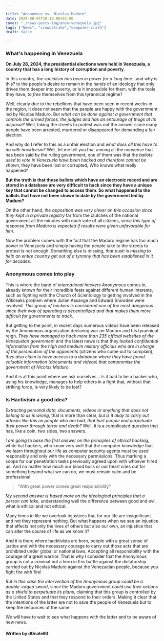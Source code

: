 ```yaml
---

title: "Anonymous vs. Nicolas Maduro"
date: 2024-08-04T20:19:00+03:00
cover: "./news-posts-img/anon-venezuela.jpg"
tags: ["News", "crowdstrike","computer-crash"]
draft: false

---
```


### What's happening in Venezuela

**On July 28, 2024, the presidential elections were held in Venezuela, a country that has a long history of corruption and poverty**.

In this country, *the socialism has been in power for a long time*...and why is this? to the people's desire to remain in the hands of an ideology that only drives them deeper into poverty, or is it impossible for them, with the tools they have, to *free* themselves from this tyrannical regime?

Well, clearly due to the rebellions that have been seen in recent weeks in the region, it does not seem that the people are happy with the government led by Nicolas Maduro. But *what can be done against a government that controls the armed forces, the judges and has an entourage of thugs at its disposal?* Well, taking the streets to protest was not the answer since many people have been arrested, murdered or disappeared for demanding a fair election.

And why do I refer to this as a unfair election and *what does all this have to do with hacktivism?* Well, let me tell you that among all the nonsense that has been said by the ruling government, one of them was that *the ballots used to vote in Venezuela have been hacked and therefore cannot be shown*, they have been lost or corrupted, Who knows what really happened?

**But the truth is that those ballots which have an electronic record and are stored in a database are very difficult to hack since they have a unique key that cannot be changed to access them. So what happened to the ballots that have not been shown to date by the government led by Maduro?**

On the other hand, *the opposition was very clever on this occasion since they kept in a private registry* far from the clutches of the national government all the minutes with each vote of all citizens, *since this type of response from Maduro is expected if results were given unfavorable for him*.

Now the problem comes with the fact that the Maduro regime has too much power in Venezuela and simply having the people take to the streets to protest is not enough. Something else is missing, *that push is missing to help an entire country get out of a tyranny that has been established in it for decades.*

### Anonymous comes into play

This is where the band of *international hackers Anonymous* comes in, already known for their incredible feats against different human interests, such as fighting with the Church of Scientology to getting involved in the Wikileaks problem where Julian Assange and Edward Snowden were involved.
*This group of hackers is considered one of the most dangerous since their way of operating is decentralized and that makes them more difficult for governments to track.*

But getting to the point, in recent days numerous videos have been released by the Anonymous organization declaring war on Maduro and his tyrannical reign. *They have managed to hack more than 235 official websites of the Venezuelan government* and the latest news is that they *leaked confidential information from the high and medium military officials who are in charge of the persecution of the opponents* (citizens who come out to complain), *they also claim to have access to a database where they have found valuable information (documents and videos) that compromise the government of Nicolas Maduro*.

And it is at this point where we ask ourselves... Is it bad to be a hacker who, using his knowledge, manages to help others in a fight that, without that striking force, is very likely to be lost?

### Is Hactivism a good idea?

*Extracting personal data, documents, videos or anything that does not belong to us is wrong*, that is more than clear, but *is it okay to carry out attacks like this on people who are bad, that hurt people and perpetuate their power through terror and death?* Well, it is a complicated question that has, like a coin, two sides, two answers.

*I am going to base the first answer on the principles of ethical hacking*, white hat hackers, who know very well that the computer knowledge that we learn throughout our life as computer security agents must be used responsibly and only with the necessary permissions. Thus marking a scope for our penetration tasks previously agreed upon with whoever hired us. And no matter how much our blood boils or our heart cries out for something beyond what we can do, we must remain calm and be professional.

>"With great power comes great responsibility"

*My second answer is based more on the ideological principles that a person can take*, understanding well the difference between good and evil, what is ethical and not ethical.

Many times in life we ​​overlook injustices that for our life are insignificant and not they represent nothing. But what happens when we see an injustice that affects not only the lives of others but also our own, an injustice that can alter the course of life as we know it?

And it is there where hacktivists are born, people with a great sense of justice and with the necessary courage to carry out those acts that are prohibited under global or national laws. Accepting all responsibility with the courage of a great warrior. That is why I consider that the Anonymous group is not a criminal but a hero in this battle against the dictatorship carried out by Nicolas Maduro against the Venezuelan people, because you fight fire with fire!

*But in this case the intervention of the Anonymous group could be a double-edged sword*, since the Maduro government *could use their actions as a shield to perpetuate its plans*, claiming that this group is controlled by the United States and that they respond to their orders. Making it clear that the intentions of the latter are not to save the people of Venezuela but to keep the resources of the same.

We will have to wait to see what happens with the latter and to be aware of new news.

#### Written by d0natell0
